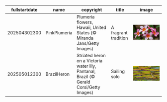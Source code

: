 |fullstartdate|name|copyright|title|image|
|--|--|--|--|--|
202504302300|PinkPlumeria|Plumeria flowers, Hawaii, United States (© Miranda Jans/Getty Images)|A fragrant tradition|![](/en-GB/2025/05/202504302300PinkPlumeria.jpg)|
202505012300|BrazilHeron|Striated heron on a Victoria water lily, Pantanal, Brazil (© Gerald Corsi/Getty Images)|Sailing solo|![](/en-GB/2025/05/202505012300BrazilHeron.jpg)|
